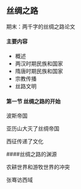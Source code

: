 ## 丝绸之路

期末：两千字的丝绸之路论文

#### 主要内容

* 概述
* 两汉时期民族和国家
* 隋唐时期民族和国家
* 宗教传播
* 丝路文明

#### 第一节 丝绸之路的开始

波斯帝国

亚历山大灭了丝绸帝国

西征传递了文化

####丝绸之路的渊源

农耕世界和游牧世界的冲突

张骞访西域

